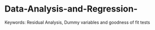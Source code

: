 # Data-Analysis-and-Regression-
Keywords: Residual Analysis, Dummy variables and goodness of fit tests

